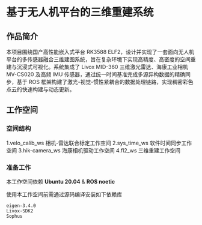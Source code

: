 # 基于无人机平台的三维重建系统 #
## 作品简介 ##

本项目围绕国产高性能嵌入式平台 RK3588 ELF2，设计并实现了一套面向无人机平台的多传感器融合三维建图系统，旨在复杂环境下实现高精度、高密度的空间重建与沉浸式可视化。系统集成了 Livox MID-360 三维激光雷达、海康工业相机 MV-CS020 及高频 IMU 传感器，通过统一时间基准完成多源异构数据的精确同步，基于 ROS 框架构建了激光-视觉-惯性紧耦合的数据处理链路，实现稠密彩色点云的快速构建与动态更新。

## 工作空间 ##

### 空间结构 ###
1.velo_calib_ws 相机-雷达联合标定工作空间 
2.sys_time_ws 软件时间同步工作空间 
3.hik-camera_ws 海康相机驱动工作空间 
4.fl2_ws 三维重建工作空间 

### 准备工作 ###
本工作空间依赖 **Ubuntu 20.04** & **ROS noetic** 

使用本工作空间前需通过源码编译安装如下依赖库

```
eigen-3.4.0
Livox-SDK2
Sophus
```